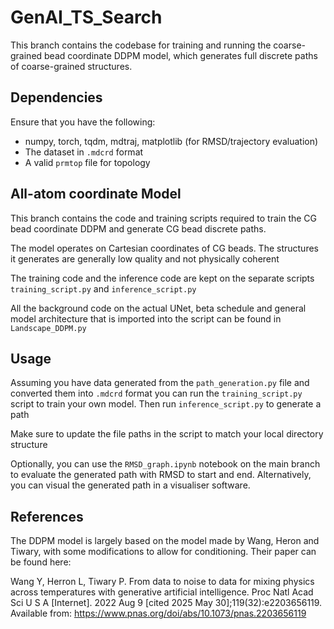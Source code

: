 # GenAI_TS_Search
This branch contains the codebase for training and running the coarse-grained bead coordinate DDPM model, which generates full discrete paths of coarse-grained structures.

## Dependencies
Ensure that you have the following:
- numpy, torch, tqdm, mdtraj, matplotlib (for RMSD/trajectory evaluation)
- The dataset in `.mdcrd` format
- A valid `prmtop` file for topology

## All-atom coordinate Model
This branch contains the code and training scripts required to train the CG bead coordinate DDPM and generate CG bead discrete paths.

The model operates on Cartesian coordinates of CG beads. The structures it generates are generally low quality and not physically coherent 

The training code and the inference code are kept on the separate scripts `training_script.py` and `inference_script.py`

All the background code on the actual UNet, beta schedule and general model architecture that is imported into the script can be found in `Landscape_DDPM.py`

## Usage
Assuming you have data generated from the `path_generation.py` file and converted them into `.mdcrd` format you can run the `training_script.py` script to train your own model. Then run `inference_script.py` to generate a path

Make sure to update the file paths in the script to match your local directory structure

Optionally, you can use the `RMSD_graph.ipynb` notebook on the main branch to evaluate the generated path with RMSD to start and end. Alternatively, you can visual the generated path in a visualiser software.

## References
The DDPM model is largely based on the model made by Wang, Heron and Tiwary, with some modifications to allow for conditioning. Their paper can be found here:

Wang Y, Herron L, Tiwary P. From data to noise to data for mixing physics across temperatures with generative artificial intelligence. Proc Natl Acad Sci U S A [Internet]. 2022 Aug 9 [cited 2025 May 30];119(32):e2203656119. Available from: https://www.pnas.org/doi/abs/10.1073/pnas.2203656119
